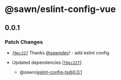 # @sawn/eslint-config-vue

## 0.0.1

### Patch Changes

- [`f0ec227`](https://github.com/sawndev/configs/commit/f0ec2277ee407b3e0d30c2b54c9bf2e6ad67424f) Thanks [@sawndev](https://github.com/sawndev)! - add eslint config

- Updated dependencies [[`f0ec227`](https://github.com/sawndev/configs/commit/f0ec2277ee407b3e0d30c2b54c9bf2e6ad67424f)]:
  - @sawn/eslint-config-ts@0.0.1
